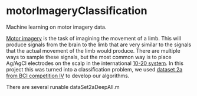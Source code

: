 # motorImageryClassification
Machine learning on motor imagery data.

[Motor imagery][1] is the task of imagining the movement of a limb. This will produce signals from the brain to the limb that are very similar to the signals that the actual movement of the limb would produce. There are multiple ways to sample these signals, but the most common way is to place Ag/AgCl electrodes on the scalp in the international [10-20 system][2]. In this project this was turned into a classification problem,
we used [dataset 2a from BCI competition IV][3] to develop our algorithms.

There are several runable 
dataSet2aDeepAll.m


[1]: https://en.wikipedia.org/wiki/Motor_imagery
[2]: https://en.wikipedia.org/wiki/10%E2%80%9320_system_(EEG)
[3]: https://github.com/bregydoc/bcidatasetIV2a
